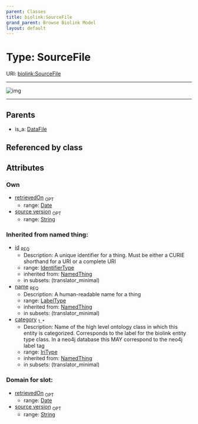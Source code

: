 ```yaml
---
parent: Classes
title: biolink:SourceFile
grand_parent: Browse Biolink Model
layout: default
---
```


# Type: SourceFile




URI: [biolink:SourceFile](https://w3id.org/biolink/vocab/SourceFile)


---

![img](http://yuml.me/diagram/nofunky;dir:TB/class/\[DataFile]^-\[SourceFile&#124;source_version:string%20%3F;retrievedOn:date%20%3F;id(i):identifier_type;name(i):label_type;category(i):iri_type%20%2B])

---


## Parents

 *  is_a: [DataFile](DataFile.md)

## Referenced by class


## Attributes


### Own

 * [retrievedOn](retrievedOn.md)  <sub>OPT</sub>
    * range: [Date](types/Date.md)
 * [source version](source_version.md)  <sub>OPT</sub>
    * range: [String](types/String.md)

### Inherited from named thing:

 * [id](id.md)  <sub>REQ</sub>
    * Description: A unique identifier for a thing. Must be either a CURIE shorthand for a URI or a complete URI
    * range: [IdentifierType](types/IdentifierType.md)
    * inherited from: [NamedThing](NamedThing.md)
    * in subsets: (translator_minimal)
 * [name](name.md)  <sub>REQ</sub>
    * Description: A human-readable name for a thing
    * range: [LabelType](types/LabelType.md)
    * inherited from: [NamedThing](NamedThing.md)
    * in subsets: (translator_minimal)
 * [category](category.md)  <sub>1..*</sub>
    * Description: Name of the high level ontology class in which this entity is categorized. Corresponds to the label for the biolink entity type class. In a neo4j database this MAY correspond to the neo4j label tag
    * range: [IriType](types/IriType.md)
    * inherited from: [NamedThing](NamedThing.md)
    * in subsets: (translator_minimal)

### Domain for slot:

 * [retrievedOn](retrievedOn.md)  <sub>OPT</sub>
    * range: [Date](types/Date.md)
 * [source version](source_version.md)  <sub>OPT</sub>
    * range: [String](types/String.md)
